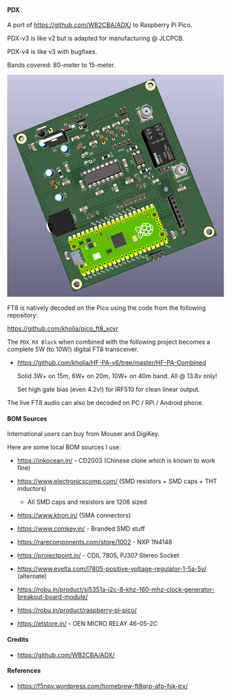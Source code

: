 #### PDX

A port of https://github.com/WB2CBA/ADX/ to Raspberry Pi Pico.

PDX-v3 is like v2 but is adapted for manufacturing @ JLCPCB.

PDX-v4 is like v3 with bugfixes.

Bands covered: 80-meter to 15-meter.

![PCB Rendering](./PCB-Rendering-v2.png)

FT8 is natively decoded on the Pico using the code from the following
repository:

https://github.com/kholia/pico_ft8_xcvr

The `PDX RX Block` when combined with the following project becomes a complete
5W (to 10W!) digital FT8 transceiver.

- https://github.com/kholia/HF-PA-v6/tree/master/HF-PA-Combined

  Solid 3W+ on 15m, 6W+ on 20m, 10W+ on 40m band. All @ 13.8v only!

  Set high gate bias (even 4.2v!) for IRF510 for clean linear output.

The live FT8 audio can also be decoded on PC / RPi / Android phone.


#### BOM Sources

International users can buy from Mouser and DigiKey.

Here are some local BOM sources I use:

- https://inkocean.in/ - CD2003 (Chinese clone which is known to work fine)

- https://www.electronicscomp.com/ (SMD resistors + SMD caps + THT inductors)

  - All SMD caps and resistors are 1206 sized

- https://www.ktron.in/ (SMA connectors)

- https://www.comkey.in/ - Branded SMD stuff

- https://rarecomponents.com/store/1002 - NXP 1N4148

- https://projectpoint.in/ - CDIL 7805, PJ307 Stereo Socket

- https://www.evelta.com/l7805-positive-voltage-regulator-1-5a-5v/ (alternate)

- https://robu.in/product/si5351a-i2c-8-khz-160-mhz-clock-generator-breakout-board-module/

- https://robu.in/product/raspberry-pi-pico/

- https://etstore.in/ - OEN MICRO RELAY 46-05-2C


#### Credits

- https://github.com/WB2CBA/ADX/


#### References

- https://f5npv.wordpress.com/homebrew-ft8qrp-afp-fsk-trx/
